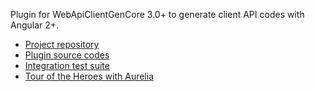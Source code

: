 Plugin for WebApiClientGenCore 3.0+ to generate client API codes with Angular 2+.

* [Project repository](https://github.com/zijianhuang/webapiclientgen/)
* [Plugin source codes](https://github.com/zijianhuang/webapiclientgen/tree/master/WebApiClientGenCore.Aurelia)
* [Integration test suite](https://github.com/zijianhuang/webapiclientgen/tree/master/aurelia)
* [Tour of the Heroes with Aurelia](https://github.com/zijianhuang/DemoCoreWeb/tree/master/AureliaHeroes)

